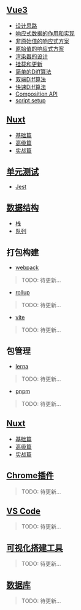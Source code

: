 <!-- vue相关 -->
## [Vue3](/article/vue/README.md)
- [设计思路](/article/vue/renderer.md)
- [响应式数据的作用和实现](/article/vue/reactive.md)
- [非原始值的响应式方案](/article/vue/non-original-reative.md)
- [原始值的响应式方案](/article/vue/original-reative.md)
- [渲染器的设计](/article/vue/renderer-design.md)
- [挂载和更新](/article/vue/mount-update.md)
- [简单的Diff算法](/article/vue/simple-diff.md)
- [双端Diff算法](/article/vue/doubule-diff.md)
- [快速Diff算法](/article/vue/quick-diff.md)
- [Composition API](/article/vue/composition-api.md)
- [script setup](/article/vue/script-setup.md)

## [Nuxt](/article/ssr/README.md)
- [基础篇](/article/ssr/basic/README.md)
- [高级篇](/article/ssr/advance/README.md)
- [实战篇](/article/ssr/project/README.md)

## [单元测试](/article/unit-test/README.md)
- [Jest](/article/unit-test/jest.md)

## [数据结构](/article/data-sturctures/README.md)
- [栈](/article/data-sturctures/stack.md)
- [队列](/article/data-sturctures/queue.md)

## 打包构建
<!-- webpack相关 -->
- [webpack](/article/webpack/README.md)
> TODO: 待更新...

<!-- rollup相关 -->
- [rollup](/article/rollup/README.md)
> TODO: 待更新...
> 
<!-- vite相关 -->
- [vite](/article/vite/README.md)
> TODO: 待更新...

## 包管理
<!-- lerna -->
- [lerna](/article/lerna/README.md)
> TODO: 待更新...

<!-- pnpm相关 -->
- [pnpm](/article/pnpm/README.md)
> TODO: 待更新...


## [Nuxt](/article/ssr/README.md)
- [基础篇](/article/ssr/basic/README.md)
- [高级篇](/article/ssr/advance/README.md)
- [实战篇](/article/ssr/project/README.md)


<!-- chrome相关 -->
## [Chrome插件](/article/chrome/README.md)
> TODO: 待更新...

<!-- vscode相关 -->
## [VS Code](/article/vscode/README.md)
> TODO: 待更新...

## [可视化搭建工具](/article/visual/README.md)
> TODO: 待更新...

## [数据库](/article/db/README.md)
> TODO: 待更新...


